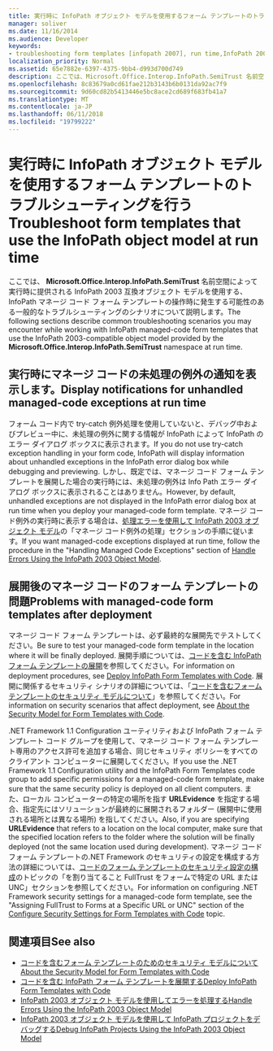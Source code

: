 ```yaml
---
title: 実行時に InfoPath オブジェクト モデルを使用するフォーム テンプレートのトラブルシューティングを行う
manager: soliver
ms.date: 11/16/2014
ms.audience: Developer
keywords:
- troubleshooting form templates [infopath 2007], run time,InfoPath 2003-compatible form templates, troubleshooting at run time
localization_priority: Normal
ms.assetid: 65e7882e-6397-4375-9bb4-d993d700d749
description: ここでは、Microsoft.Office.Interop.InfoPath.SemiTrust 名前空間によって実行時に提供される InfoPath 2003 互換オブジェクト モデルを使用する、InfoPath マネージ コード フォーム テンプレートの操作時に発生する可能性のある一般的なトラブルシューティングのシナリオについて説明します。
ms.openlocfilehash: 8c83679a0cd61fae212b3143b6b0131da92ac7f9
ms.sourcegitcommit: 9d60cd82b5413446e5bc8ace2cd689f683fb41a7
ms.translationtype: MT
ms.contentlocale: ja-JP
ms.lasthandoff: 06/11/2018
ms.locfileid: "19799222"
---
```

# <a name="troubleshoot-form-templates-that-use-the-infopath-object-model-at-run-time"></a><span data-ttu-id="86635-104">実行時に InfoPath オブジェクト モデルを使用するフォーム テンプレートのトラブルシューティングを行う</span><span class="sxs-lookup"><span data-stu-id="86635-104">Troubleshoot form templates that use the InfoPath object model at run time</span></span>

<span data-ttu-id="86635-105">ここでは、 **Microsoft.Office.Interop.InfoPath.SemiTrust** 名前空間によって実行時に提供される InfoPath 2003 互換オブジェクト モデルを使用する、InfoPath マネージ コード フォーム テンプレートの操作時に発生する可能性のある一般的なトラブルシューティングのシナリオについて説明します。</span><span class="sxs-lookup"><span data-stu-id="86635-105">The following sections describe common troubleshooting scenarios you may encounter while working with InfoPath managed-code form templates that use the InfoPath 2003-compatible object model provided by the **Microsoft.Office.Interop.InfoPath.SemiTrust** namespace at run time.</span></span> 
  
## <a name="display-notifications-for-unhandled-managed-code-exceptions-at-run-time"></a><span data-ttu-id="86635-106">実行時にマネージ コードの未処理の例外の通知を表示します。</span><span class="sxs-lookup"><span data-stu-id="86635-106">Display notifications for unhandled managed-code exceptions at run time</span></span>

<span data-ttu-id="86635-107">フォーム コード内で try-catch 例外処理を使用していないと、デバッグ中およびプレビュー中に、未処理の例外に関する情報が InfoPath によって InfoPath のエラー ダイアログ ボックスに表示されます。</span><span class="sxs-lookup"><span data-stu-id="86635-107">If you do not use try-catch exception handling in your form code, InfoPath will display information about unhandled exceptions in the InfoPath error dialog box while debugging and previewing.</span></span> <span data-ttu-id="86635-108">しかし、既定では、マネージ コード フォーム テンプレートを展開した場合の実行時には、未処理の例外は Info Path エラー ダイアログ ボックスに表示されることはありません。</span><span class="sxs-lookup"><span data-stu-id="86635-108">However, by default, unhandled exceptions are not displayed in the InfoPath error dialog box at run time when you deploy your managed-code form template.</span></span> <span data-ttu-id="86635-109">マネージ コード例外の実行時に表示する場合は、[処理エラーを使用して InfoPath 2003 オブジェクト モデル](how-to-handle-errors-using-the-infopath-2003-object-model.md)の「マネージ コード例外の処理」セクションの手順に従います。</span><span class="sxs-lookup"><span data-stu-id="86635-109">If you want managed-code exceptions displayed at run time, follow the procedure in the "Handling Managed Code Exceptions" section of [Handle Errors Using the InfoPath 2003 Object Model](how-to-handle-errors-using-the-infopath-2003-object-model.md).</span></span>
  
## <a name="problems-with-managed-code-form-templates-after-deployment"></a><span data-ttu-id="86635-110">展開後のマネージ コードのフォーム テンプレートの問題</span><span class="sxs-lookup"><span data-stu-id="86635-110">Problems with managed-code form templates after deployment</span></span>

<span data-ttu-id="86635-111">マネージ コード フォーム テンプレートは、必ず最終的な展開先でテストしてください。</span><span class="sxs-lookup"><span data-stu-id="86635-111">Be sure to test your managed-code form template in the location where it will be finally deployed.</span></span> <span data-ttu-id="86635-112">展開手順については、[コードを含む InfoPath フォーム テンプレートの展開](how-to-deploy-infopath-form-templates-with-code.md)を参照してください。</span><span class="sxs-lookup"><span data-stu-id="86635-112">For information on deployment procedures, see [Deploy InfoPath Form Templates with Code](how-to-deploy-infopath-form-templates-with-code.md).</span></span> <span data-ttu-id="86635-113">展開に関係するセキュリティ シナリオの詳細については、「[コードを含むフォーム テンプレートのセキュリティ モデルについて](about-the-security-model-for-form-templates-with-code.md)」を参照してください。</span><span class="sxs-lookup"><span data-stu-id="86635-113">For information on security scenarios that affect deployment, see [About the Security Model for Form Templates with Code](about-the-security-model-for-form-templates-with-code.md).</span></span>
  
<span data-ttu-id="86635-114">.NET Framework 1.1 Configuration ユーティリティおよび InfoPath フォーム テンプレート コード グループを使用して、マネージ コード フォーム テンプレート専用のアクセス許可を追加する場合、同じセキュリティ ポリシーをすべてのクライアント コンピューターに展開してください。</span><span class="sxs-lookup"><span data-stu-id="86635-114">If you use the .NET Framework 1.1 Configuration utility and the InfoPath Form Templates code group to add specific permissions for a managed-code form template, make sure that the same security policy is deployed on all client computers.</span></span> <span data-ttu-id="86635-115">また、ローカル コンピューターの特定の場所を指す **URLEvidence** を指定する場合、指定先にはソリューションが最終的に展開されるフォルダー (展開中に使用される場所とは異なる場所) を指してください。</span><span class="sxs-lookup"><span data-stu-id="86635-115">Also, if you are specifying **URLEvidence** that refers to a location on the local computer, make sure that the specified location refers to the folder where the solution will be finally deployed (not the same location used during development).</span></span> <span data-ttu-id="86635-116">マネージ コード フォーム テンプレートの.NET Framework のセキュリティの設定を構成する方法の詳細については、[コードのフォーム テンプレートのセキュリティ設定の構成](how-to-configure-security-settings-for-form-templates-with-code.md)のトピックの「を割り当てること FullTrust をフォームで特定の URL または UNC」セクションを参照してください。</span><span class="sxs-lookup"><span data-stu-id="86635-116">For information on configuring .NET Framework security settings for a managed-code form template, see the "Assigning FullTrust to Forms at a Specific URL or UNC" section of the [Configure Security Settings for Form Templates with Code](how-to-configure-security-settings-for-form-templates-with-code.md) topic.</span></span> 
  
## <a name="see-also"></a><span data-ttu-id="86635-117">関連項目</span><span class="sxs-lookup"><span data-stu-id="86635-117">See also</span></span>

- [<span data-ttu-id="86635-118">コードを含むフォーム テンプレートのためのセキュリティ モデルについて</span><span class="sxs-lookup"><span data-stu-id="86635-118">About the Security Model for Form Templates with Code</span></span>](about-the-security-model-for-form-templates-with-code.md)
- [<span data-ttu-id="86635-119">コードを含む InfoPath フォーム テンプレートを展開する</span><span class="sxs-lookup"><span data-stu-id="86635-119">Deploy InfoPath Form Templates with Code</span></span>](how-to-deploy-infopath-form-templates-with-code.md)
- [<span data-ttu-id="86635-120">InfoPath 2003 オブジェクト モデルを使用してエラーを処理する</span><span class="sxs-lookup"><span data-stu-id="86635-120">Handle Errors Using the InfoPath 2003 Object Model</span></span>](how-to-handle-errors-using-the-infopath-2003-object-model.md)
- [<span data-ttu-id="86635-121">InfoPath 2003 オブジェクト モデルを使用して InfoPath プロジェクトをデバッグする</span><span class="sxs-lookup"><span data-stu-id="86635-121">Debug InfoPath Projects Using the InfoPath 2003 Object Model</span></span>](how-to-debug-infopath-projects-using-the-infopath-2003-object-model.md)

